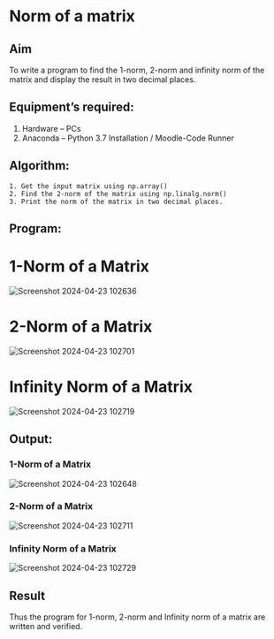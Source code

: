 # Norm of a matrix
## Aim
To write a program to find the 1-norm, 2-norm and infinity norm of the matrix and display the result in two decimal places.
## Equipment’s required:
1.	Hardware – PCs
2.	Anaconda – Python 3.7 Installation / Moodle-Code Runner
## Algorithm:
	1. Get the input matrix using np.array()   
    2. Find the 2-norm of the matrix using np.linalg.norm()
	3. Print the norm of the matrix in two decimal places.
## Program:

# 1-Norm of a Matrix

![Screenshot 2024-04-23 102636](https://github.com/thunderantony/Norm-of-a-matrix/assets/149364638/6532b644-46e7-4cab-8381-93ccd914e5b4)


# 2-Norm of a Matrix

![Screenshot 2024-04-23 102701](https://github.com/thunderantony/Norm-of-a-matrix/assets/149364638/d5fead15-3e73-48c5-8c2d-05a8026802d2)


# Infinity Norm of a Matrix

![Screenshot 2024-04-23 102719](https://github.com/thunderantony/Norm-of-a-matrix/assets/149364638/cd966780-90ac-433d-a484-eb8c3d51b29a)


## Output:

### 1-Norm of a Matrix

![Screenshot 2024-04-23 102648](https://github.com/thunderantony/Norm-of-a-matrix/assets/149364638/fc3143bb-a9ba-47d3-b765-1b32368cdb59)


### 2-Norm of a Matrix

![Screenshot 2024-04-23 102711](https://github.com/thunderantony/Norm-of-a-matrix/assets/149364638/6a62f8b6-8d7a-4f97-b696-d191e6b19817)


### Infinity Norm of a Matrix

![Screenshot 2024-04-23 102729](https://github.com/thunderantony/Norm-of-a-matrix/assets/149364638/3f6717a8-4b89-4950-8206-72ef958067b4)


## Result
Thus the program for 1-norm, 2-norm and Infinity norm of a matrix are written and verified.
